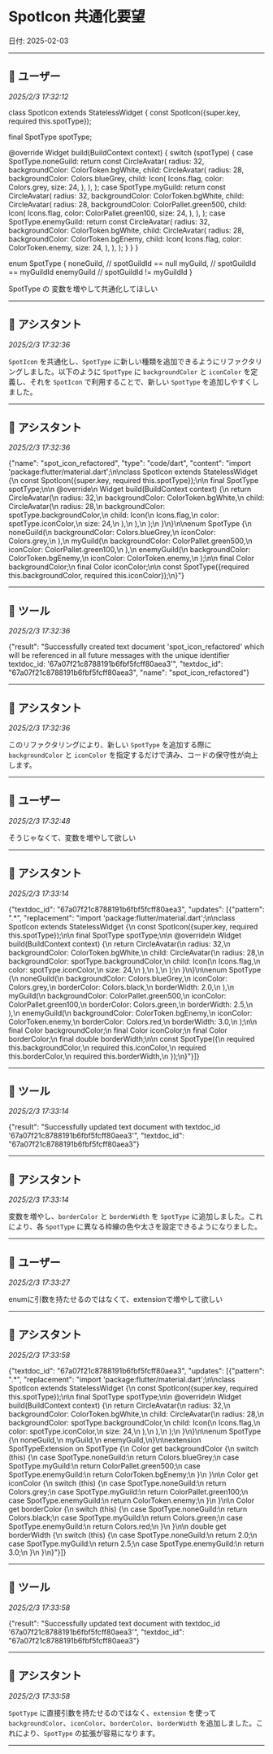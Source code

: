 # SpotIcon 共通化要望

日付: 2025-02-03

---

## 👤 ユーザー
*2025/2/3 17:32:12*

class SpotIcon extends StatelessWidget {
  const SpotIcon({super.key, required this.spotType});

  final SpotType spotType;

  @override
  Widget build(BuildContext context) {
    switch (spotType) {
      case SpotType.noneGuild:
        return const CircleAvatar(
          radius: 32,
          backgroundColor: ColorToken.bgWhite,
          child: CircleAvatar(
            radius: 28,
            backgroundColor: Colors.blueGrey,
            child: Icon(
              Icons.flag,
              color: Colors.grey,
              size: 24,
            ),
          ),
        );
      case SpotType.myGuild:
        return const CircleAvatar(
          radius: 32,
          backgroundColor: ColorToken.bgWhite,
          child: CircleAvatar(
            radius: 28,
            backgroundColor: ColorPallet.green500,
            child: Icon(
              Icons.flag,
              color: ColorPallet.green100,
              size: 24,
            ),
          ),
        );
      case SpotType.enemyGuild:
        return const CircleAvatar(
          radius: 32,
          backgroundColor: ColorToken.bgWhite,
          child: CircleAvatar(
            radius: 28,
            backgroundColor: ColorToken.bgEnemy,
            child: Icon(
              Icons.flag,
              color: ColorToken.enemy,
              size: 24,
            ),
          ),
        );
    }
  }
}


enum SpotType {
  noneGuild, // spotGuildId == null
  myGuild, // spotGuildId == myGuildId
  enemyGuild // spotGuildId != myGuildId
}

SpotType の 変数を増やして共通化してほしい

---

## 🤖 アシスタント
*2025/2/3 17:32:36*

`SpotIcon` を共通化し、`SpotType` に新しい種類を追加できるようにリファクタリングしました。以下のように `SpotType` に `backgroundColor` と `iconColor` を定義し、それを `SpotIcon` で利用することで、新しい `SpotType` を追加しやすくしました。

---

## 🤖 アシスタント
*2025/2/3 17:32:36*

{"name": "spot\_icon\_refactored", "type": "code/dart", "content": "import 'package:flutter/material.dart';\\n\\nclass SpotIcon extends StatelessWidget {\\n  const SpotIcon({super.key, required this.spotType});\\n\\n  final SpotType spotType;\\n\\n  @override\\n  Widget build(BuildContext context) {\\n    return CircleAvatar(\\n      radius: 32,\\n      backgroundColor: ColorToken.bgWhite,\\n      child: CircleAvatar(\\n        radius: 28,\\n        backgroundColor: spotType.backgroundColor,\\n        child: Icon(\\n          Icons.flag,\\n          color: spotType.iconColor,\\n          size: 24,\\n        ),\\n      ),\\n    );\\n  }\\n}\\n\\nenum SpotType {\\n  noneGuild(\\n    backgroundColor: Colors.blueGrey,\\n    iconColor: Colors.grey,\\n  ),\\n  myGuild(\\n    backgroundColor: ColorPallet.green500,\\n    iconColor: ColorPallet.green100,\\n  ),\\n  enemyGuild(\\n    backgroundColor: ColorToken.bgEnemy,\\n    iconColor: ColorToken.enemy,\\n  );\\n\\n  final Color backgroundColor;\\n  final Color iconColor;\\n\\n  const SpotType({required this.backgroundColor, required this.iconColor});\\n}"}

---

## 🔧 ツール
*2025/2/3 17:32:36*

{"result": "Successfully created text document 'spot\_icon\_refactored' which will be referenced in all future messages with the unique identifier textdoc\_id: '67a07f21c8788191b6fbf5fcff80aea3'", "textdoc\_id": "67a07f21c8788191b6fbf5fcff80aea3", "name": "spot\_icon\_refactored"}

---

## 🤖 アシスタント
*2025/2/3 17:32:36*

このリファクタリングにより、新しい `SpotType` を追加する際に `backgroundColor` と `iconColor` を指定するだけで済み、コードの保守性が向上します。

---

## 👤 ユーザー
*2025/2/3 17:32:48*

そうじゃなくて、変数を増やして欲しい

---

## 🤖 アシスタント
*2025/2/3 17:33:14*

{"textdoc\_id": "67a07f21c8788191b6fbf5fcff80aea3", "updates": \[{"pattern": ".\*", "replacement": "import 'package:flutter/material.dart';\\n\\nclass SpotIcon extends StatelessWidget {\\n  const SpotIcon({super.key, required this.spotType});\\n\\n  final SpotType spotType;\\n\\n  @override\\n  Widget build(BuildContext context) {\\n    return CircleAvatar(\\n      radius: 32,\\n      backgroundColor: ColorToken.bgWhite,\\n      child: CircleAvatar(\\n        radius: 28,\\n        backgroundColor: spotType.backgroundColor,\\n        child: Icon(\\n          Icons.flag,\\n          color: spotType.iconColor,\\n          size: 24,\\n        ),\\n      ),\\n    );\\n  }\\n}\\n\\nenum SpotType {\\n  noneGuild(\\n    backgroundColor: Colors.blueGrey,\\n    iconColor: Colors.grey,\\n    borderColor: Colors.black,\\n    borderWidth: 2.0,\\n  ),\\n  myGuild(\\n    backgroundColor: ColorPallet.green500,\\n    iconColor: ColorPallet.green100,\\n    borderColor: Colors.green,\\n    borderWidth: 2.5,\\n  ),\\n  enemyGuild(\\n    backgroundColor: ColorToken.bgEnemy,\\n    iconColor: ColorToken.enemy,\\n    borderColor: Colors.red,\\n    borderWidth: 3.0,\\n  );\\n\\n  final Color backgroundColor;\\n  final Color iconColor;\\n  final Color borderColor;\\n  final double borderWidth;\\n\\n  const SpotType({\\n    required this.backgroundColor,\\n    required this.iconColor,\\n    required this.borderColor,\\n    required this.borderWidth,\\n  });\\n}"}\]}

---

## 🔧 ツール
*2025/2/3 17:33:14*

{"result": "Successfully updated text document with textdoc\_id '67a07f21c8788191b6fbf5fcff80aea3'", "textdoc\_id": "67a07f21c8788191b6fbf5fcff80aea3"}

---

## 🤖 アシスタント
*2025/2/3 17:33:14*

変数を増やし、`borderColor` と `borderWidth` を `SpotType` に追加しました。これにより、各 `SpotType` に異なる枠線の色や太さを設定できるようになりました。

---

## 👤 ユーザー
*2025/2/3 17:33:27*

enumに引数を持たせるのではなくて、extensionで増やして欲しい

---

## 🤖 アシスタント
*2025/2/3 17:33:58*

{"textdoc\_id": "67a07f21c8788191b6fbf5fcff80aea3", "updates": \[{"pattern": ".\*", "replacement": "import 'package:flutter/material.dart';\\n\\nclass SpotIcon extends StatelessWidget {\\n  const SpotIcon({super.key, required this.spotType});\\n\\n  final SpotType spotType;\\n\\n  @override\\n  Widget build(BuildContext context) {\\n    return CircleAvatar(\\n      radius: 32,\\n      backgroundColor: ColorToken.bgWhite,\\n      child: CircleAvatar(\\n        radius: 28,\\n        backgroundColor: spotType.backgroundColor,\\n        child: Icon(\\n          Icons.flag,\\n          color: spotType.iconColor,\\n          size: 24,\\n        ),\\n      ),\\n    );\\n  }\\n}\\n\\nenum SpotType {\\n  noneGuild,\\n  myGuild,\\n  enemyGuild,\\n}\\n\\nextension SpotTypeExtension on SpotType {\\n  Color get backgroundColor {\\n    switch (this) {\\n      case SpotType.noneGuild:\\n        return Colors.blueGrey;\\n      case SpotType.myGuild:\\n        return ColorPallet.green500;\\n      case SpotType.enemyGuild:\\n        return ColorToken.bgEnemy;\\n    }\\n  }\\n\\n  Color get iconColor {\\n    switch (this) {\\n      case SpotType.noneGuild:\\n        return Colors.grey;\\n      case SpotType.myGuild:\\n        return ColorPallet.green100;\\n      case SpotType.enemyGuild:\\n        return ColorToken.enemy;\\n    }\\n  }\\n\\n  Color get borderColor {\\n    switch (this) {\\n      case SpotType.noneGuild:\\n        return Colors.black;\\n      case SpotType.myGuild:\\n        return Colors.green;\\n      case SpotType.enemyGuild:\\n        return Colors.red;\\n    }\\n  }\\n\\n  double get borderWidth {\\n    switch (this) {\\n      case SpotType.noneGuild:\\n        return 2.0;\\n      case SpotType.myGuild:\\n        return 2.5;\\n      case SpotType.enemyGuild:\\n        return 3.0;\\n    }\\n  }\\n}"}\]}

---

## 🔧 ツール
*2025/2/3 17:33:58*

{"result": "Successfully updated text document with textdoc\_id '67a07f21c8788191b6fbf5fcff80aea3'", "textdoc\_id": "67a07f21c8788191b6fbf5fcff80aea3"}

---

## 🤖 アシスタント
*2025/2/3 17:33:58*

`SpotType` に直接引数を持たせるのではなく、`extension` を使って `backgroundColor`、`iconColor`、`borderColor`、`borderWidth` を追加しました。これにより、`SpotType` の拡張が容易になります。

---

